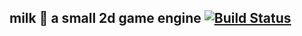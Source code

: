 ## milk 🥛 a small 2d game engine [![Build Status](https://travis-ci.com/Straskal/milk.svg?branch=master)](https://travis-ci.com/Straskal/milk)
